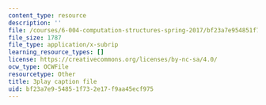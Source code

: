 ```yaml
---
content_type: resource
description: ''
file: /courses/6-004-computation-structures-spring-2017/bf23a7e954851f732e17f9aa45ecf975_JuvrTQapI_k.srt
file_size: 1787
file_type: application/x-subrip
learning_resource_types: []
license: https://creativecommons.org/licenses/by-nc-sa/4.0/
ocw_type: OCWFile
resourcetype: Other
title: 3play caption file
uid: bf23a7e9-5485-1f73-2e17-f9aa45ecf975
---
```

